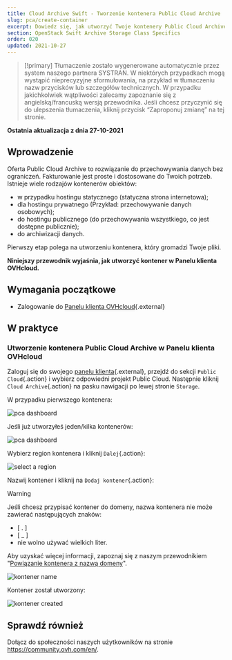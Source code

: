 ```yaml
---
title: Cloud Archive Swift - Tworzenie kontenera Public Cloud Archive
slug: pca/create-container
excerpt: Dowiedz się, jak utworzyć Twoje kontenery Public Cloud Archive w Panelu klienta OVHcloud
section: OpenStack Swift Archive Storage Class Specifics
order: 020
updated: 2021-10-27
---
```


> [!primary]
> Tłumaczenie zostało wygenerowane automatycznie przez system naszego partnera SYSTRAN. W niektórych przypadkach mogą wystąpić nieprecyzyjne sformułowania, na przykład w tłumaczeniu nazw przycisków lub szczegółów technicznych. W przypadku jakichkolwiek wątpliwości zalecamy zapoznanie się z angielską/francuską wersją przewodnika. Jeśli chcesz przyczynić się do ulepszenia tłumaczenia, kliknij przycisk “Zaproponuj zmianę” na tej stronie.
>

**Ostatnia aktualizacja z dnia 27-10-2021**

## Wprowadzenie

Oferta Public Cloud Archive to rozwiązanie do przechowywania danych bez ograniczeń. Fakturowanie jest proste i dostosowane do Twoich potrzeb. Istnieje wiele rodzajów kontenerów obiektów:

- w przypadku hostingu statycznego (statyczna strona internetowa);
- dla hostingu prywatnego (Przykład: przechowywanie danych osobowych);
- do hostingu publicznego (do przechowywania wszystkiego, co jest dostępne publicznie);
- do archiwizacji danych.

Pierwszy etap polega na utworzeniu kontenera, który gromadzi Twoje pliki. 

**Niniejszy przewodnik wyjaśnia, jak utworzyć kontener w Panelu klienta OVHcloud.**

## Wymagania początkowe

- Zalogowanie do [Panelu klienta OVHcloud](https://www.ovh.com/auth/?action=gotomanager&from=https://www.ovh.pl/&ovhSubsidiary=pl){.external}

## W praktyce

### Utworzenie kontenera Public Cloud Archive w Panelu klienta OVHcloud

Zaloguj się do swojego [panelu klienta](https://www.ovh.com/auth/?action=gotomanager&from=https://www.ovh.pl/&ovhSubsidiary=pl){.external}, przejdź do sekcji `Public Cloud`{.action} i wybierz odpowiedni projekt Public Cloud. Następnie kliknij `Cloud Archive`{.action} na pasku nawigacji po lewej stronie `Storage`.

W przypadku pierwszego kontenera:

![pca dashboard](images/create-container-20211006094158312.png)

Jeśli już utworzyłeś jeden/kilka kontenerów:

![pca dashboard](images/create-container-20211006094851682.png)

Wybierz region kontenera i kliknij `Dalej`{.action}:

![select a region](images/create-container-20211006094448923.png)

Nazwij kontener i kliknij na `Dodaj kontener`{.action}:

> [!warning]
>
> Jeśli chcesz przypisać kontener do domeny, nazwa kontenera nie może zawierać następujących znaków:
> 
> - [ . ]
> - [ _ ]
> - nie wolno używać wielkich liter.
>
> Aby uzyskać więcej informacji, zapoznaj się z naszym przewodnikiem "[Powiązanie kontenera z nazwą domeny](https://docs.ovh.com/pl/storage/umieszczenie_kontenera_object_storage_za_domena/)".
>

![kontener name](images/create-container-20211006094550334.png)

Kontener został utworzony:

![kontener created](images/create-container-20211006094630754.png)

## Sprawdź również

Dołącz do społeczności naszych użytkowników na stronie <https://community.ovh.com/en/>.
